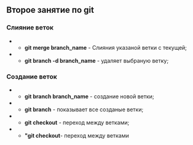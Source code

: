 ## Второе занятие по git 

### **Слияние веток**

* *  **git merge branch_name** - Слияния указаной ветки с текущей;

* * **git branch -d branch_name** - удаляет выбраную ветку;

 
### **Создание веток** 

* * **git branch branch_name** - создание новой ветки;

* * **git branch** - показывает все созданые ветки;

* * **git checkout** - переход между ветками;

 * * **"git checkout**- переход между ветками


